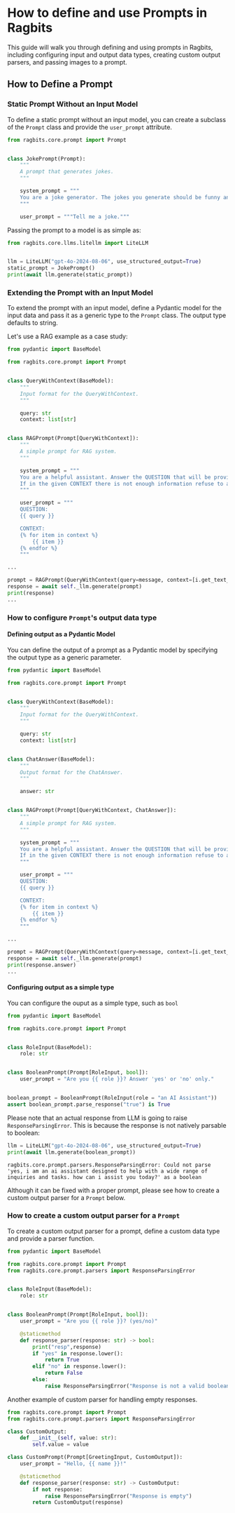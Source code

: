 # How to define and use Prompts in Ragbits

This guide will walk you through defining and using prompts in Ragbits, including configuring input and output data types, creating custom output parsers, and passing images to a prompt.

## How to Define a Prompt

### Static Prompt Without an Input Model

To define a static prompt without an input model, you can create a subclass of the `Prompt` class and provide the `user_prompt` attribute.

```python
from ragbits.core.prompt import Prompt


class JokePrompt(Prompt):
    """
    A prompt that generates jokes.
    """

    system_prompt = """
    You are a joke generator. The jokes you generate should be funny and not offensive.
    """

    user_prompt = """Tell me a joke."""
```
Passing the prompt to a model is as simple as:
```python
from ragbits.core.llms.litellm import LiteLLM


llm = LiteLLM("gpt-4o-2024-08-06", use_structured_output=True)
static_prompt = JokePrompt()
print(await llm.generate(static_prompt))
```

### Extending the Prompt with an Input Model
To extend the prompt with an input model, define a Pydantic model for the input data and pass it as a generic type to the `Prompt` class. The output type defaults to string.

Let's use a RAG example as a case study:

```python
from pydantic import BaseModel

from ragbits.core.prompt import Prompt


class QueryWithContext(BaseModel):
    """
    Input format for the QueryWithContext.
    """

    query: str
    context: list[str]


class RAGPrompt(Prompt[QueryWithContext]):
    """
    A simple prompt for RAG system.
    """

    system_prompt = """
    You are a helpful assistant. Answer the QUESTION that will be provided using CONTEXT.
    If in the given CONTEXT there is not enough information refuse to answer.
    """

    user_prompt = """
    QUESTION:
    {{ query }}

    CONTEXT:
    {% for item in context %}
        {{ item }}
    {% endfor %}
    """

...

prompt = RAGPrompt(QueryWithContext(query=message, context=[i.get_text_representation() for i in results]))
response = await self._llm.generate(prompt)
print(response)
...
```
### How to configure `Prompt`'s output data type
#### Defining output as a Pydantic Model
You can define the output of a prompt as a Pydantic model by specifying the output type as a generic parameter.
```python
from pydantic import BaseModel

from ragbits.core.prompt import Prompt


class QueryWithContext(BaseModel):
    """
    Input format for the QueryWithContext.
    """

    query: str
    context: list[str]


class ChatAnswer(BaseModel):
    """
    Output format for the ChatAnswer.
    """

    answer: str


class RAGPrompt(Prompt[QueryWithContext, ChatAnswer]):
    """
    A simple prompt for RAG system.
    """

    system_prompt = """
    You are a helpful assistant. Answer the QUESTION that will be provided using CONTEXT.
    If in the given CONTEXT there is not enough information refuse to answer.
    """

    user_prompt = """
    QUESTION:
    {{ query }}

    CONTEXT:
    {% for item in context %}
        {{ item }}
    {% endfor %}
    """

...

prompt = RAGPrompt(QueryWithContext(query=message, context=[i.get_text_representation() for i in results]))
response = await self._llm.generate(prompt)
print(response.answer)
...
```
#### Configuring output as a simple type
You can configure the ouput as a simple type, such as `bool`
```python
from pydantic import BaseModel

from ragbits.core.prompt import Prompt


class RoleInput(BaseModel):
    role: str


class BooleanPrompt(Prompt[RoleInput, bool]):
    user_prompt = "Are you {{ role }}? Answer 'yes' or 'no' only."


boolean_prompt = BooleanPrompt(RoleInput(role = "an AI Assistant"))
assert boolean_prompt.parse_response("true") is True
```
Please note that an actual response from LLM is going to raise `ResponseParsingError`. This is because the response is not natively parsable to boolean:
```python
llm = LiteLLM("gpt-4o-2024-08-06", use_structured_output=True)
print(await llm.generate(boolean_prompt))
```
```
ragbits.core.prompt.parsers.ResponseParsingError: Could not parse 'yes, i am an ai assistant designed to help with a wide range of inquiries and tasks. how can i assist you today?' as a boolean
```
Although it can be fixed with a proper prompt, please see how to create a custom output parser for a `Prompt` below.

### How to create a custom output parser for a `Prompt`
To create a custom output parser for a prompt, define a custom data type and provide a parser function.

```python
from pydantic import BaseModel

from ragbits.core.prompt import Prompt
from ragbits.core.prompt.parsers import ResponseParsingError


class RoleInput(BaseModel):
    role: str


class BooleanPrompt(Prompt[RoleInput, bool]):
    user_prompt = "Are you {{ role }}? (yes/no)"

    @staticmethod
    def response_parser(response: str) -> bool:
        print("resp",response)
        if "yes" in response.lower():
            return True
        elif "no" in response.lower():
            return False
        else:
            raise ResponseParsingError("Response is not a valid boolean value.")
```

Another example of custom parser for handling empty responses.
```python
from ragbits.core.prompt import Prompt
from ragbits.core.prompt.parsers import ResponseParsingError

class CustomOutput:
    def __init__(self, value: str):
        self.value = value

class CustomPrompt(Prompt[GreetingInput, CustomOutput]):
    user_prompt = "Hello, {{ name }}!"

    @staticmethod
    def response_parser(response: str) -> CustomOutput:
        if not response:
            raise ResponseParsingError("Response is empty")
        return CustomOutput(response)
```
